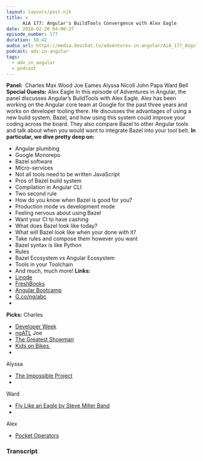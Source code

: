 ```yaml
---
layout: layouts/post.njk
title: >
      AiA 177: Angular's BuildTools Convergence with Alex Eagle
date: 2018-02-20 04:00:27
episode_number: 177
duration: 58:42
audio_url: https://media.devchat.tv/adventures-in-angular/AiA_177_Angular's_BuildTools_Convergence_with_Alex_Eagle.mp3
podcast: adv-in-angular
tags: 
  - adv_in_angular
  - podcast
---
```


 **Panel:&nbsp;** Charles Max Wood Joe Eames Alyssa Nicoll John Papa Ward Bell **Special Guests:** Alex Eagle In this episode of Adventures in Angular, the panel discusses Angular’s BuildTools with Alex Eagle. Alex has been working on the Angular core team at Google for the past three years and works on developer tooling there. He discusses the advantages of using a new build system, Bazel, and how using this system could improve your coding across the board. They also compare Bazel to other Angular tools and talk about when you would want to integrate Bazel into your tool belt. **In particular, we dive pretty deep on:**
- Angular plumbing
- Google Monorepo
- Bazel software
- Micro-services
- Not all tools need to be written JavaScript
- Pros of Bazel build system
- Compilation in Angular CLI
- Two second rule
- How do you know when Bazel is good for you?
- Production mode vs development mode
- Feeling nervous about using Bazel
- Want your CI to have cashing
- What does Bazel look like today?
- What will Bazel look like when your done with it?
- Take rules and compose them however you want
- Bazel syntax is like Python
- Rules
- Bazel Ecosystem vs Angular Ecosystem
- Tools in your Toolchain
- And much, much more!
**Links: &nbsp;**
- [Linode](https://promo.linode.com/adventuresinangular/)
- [FreshBooks](https://www.freshbooks.com/invoice?ref=11731&utm_source=pbm&utm_medium=affiliate-program&utm_influencer=419364&utm_campaign=podcast-influencers)
- [Angular Bootcamp](https://angularbootcamp.com/)
- [G.co/ng/abc](https://docs.google.com/document/d/1OlyiUnoTirUj4gecGxJeZBcjHcFr36RvLsvpBl2mxA8/preview)
- 
**Picks:** Charles
- [Developer Week](http://www.developerweek.com/)
- [ngATL](http://ng-atl.org/)
Joe
- [The Greatest Showman](http://www.imdb.com/title/tt1485796/)
- [Kids on Bikes&nbsp;](https://www.kickstarter.com/projects/jgilmour/kids-on-bikes-rpg-strange-adventures-in-small-town)
- 
Alyssa
- [The Impossible Project](https://us.polaroidoriginals.com/pages/about-us)
- 
Ward
- [Fly Like an Eagle by Steve Miller Band](https://itunes.apple.com/us/album/fly-like-an-eagle/1094808945)
- 
Alex
- [Pocket Operators](https://www.teenageengineering.com/products/po)


### Transcript


